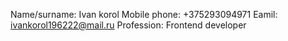 Name/surname: Ivan korol
Mobile phone:  +375293094971
Eamil:         ivankorol196222@mail.ru
Profession:    Frontend developer